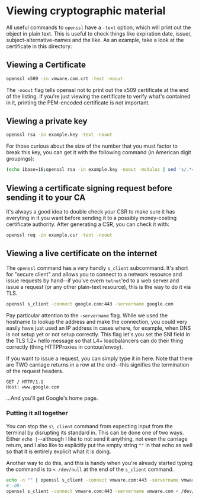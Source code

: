 # Viewing cryptographic material

All useful commands to `openssl` have a `-text` option, which will print out
the object in plain text. This is useful to check things like expiration date,
issuer, subject-alternative-names and the like. As an example, take a look at the certificate
in this directory:

## Viewing a Certificate

```bash
openssl x509 -in vmware.com.crt -text -noout
```

The `-noout` flag tells openssl not to print out the x509 certificate at the end
of the listing. If you're just viewing the certificate to verify what's contained in it,
printing the PEM-encoded certificate is not important.

## Viewing a private key

```bash
openssl rsa -in example.key -text -noout
```

For those curious about the size of the number that you must factor to break this key, you
can get it with the following command (in American digit groupings):

```bash
(echo ibase=16;openssl rsa -in example.key -noout -modulus | sed 's/.*=//') | bc | tr -d '\n\\' | rev | sed 's/\(...\)/\1,/g' | sed 's/,$//' | rev; echo
```

## Viewing a certificate signing request before sending it to your CA

It's always a good idea to double check your CSR to make sure it has everyting in it you want before sending
it to a possibly money-costing certificate authority. After generating a CSR, you can check it with:

```bash
openssl req -in example.csr -text -noout
```

## Viewing a live certificate on the internet

The `openssl` command has a very handly `s_client` subcommand. It's short for "secure client"
and allows you to connect to a network resource and issue requests by hand--if you've evern `telnet`'ed to
a web server and issue a request (or any other plain-text resource), this is the way to do
it via TLS.

```bash
openssl s_client -connect google.com:443 -servername google.com
```

Pay particular attention to the `-servername` flag. While we used the hostname to lookup the address and
make the connection, you could very easily have just used an IP address in cases where, for example, when DNS is not setup yet
or not setup correctly. This flag let's you set the SNI field in the TLS 1.2+ hello message so that L4+ loadbalancers
can do their thing correctly (thing HTTPProxies in contour/envoy).

If you want to issue a request, you can simply type it in here. Note that there are TWO carriage returns in a
row at the end--this signifies the termination of the request headers.

```
GET / HTTP/1.1
Host: www.google.com

```

...And you'll get Google's home page.

### Putting it all together

You can stop the `s\_client` command from expecting input from the terminal by disrupting its standard in. This
can be done one of two ways. Either `echo |`--although I like to not send it anything, not even the carriage return,
and I also like to explicitly put the empty string `""` in that echo as well so that it is entirely explicit what it
is doing.

Another way to do this, and this is handy when you're already started typing the command is to `< /dev/null` at the end
of the `s_client` command. 

```bash
echo -n "" | openssl s_client -connect vmware.com:443 -servername vmware.com | openssl x509 -text -noout | less
# -OR-
openssl s_client -connect vmware.com:443 -servername vmware.com < /dev/null | openssl x509 -text -noout | less
```
